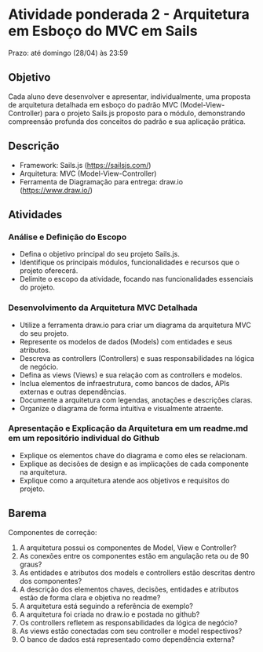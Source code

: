 # Atividade ponderada 2 - Arquitetura em Esboço do MVC em Sails

Prazo: até domingo (28/04) às 23:59

## Objetivo
Cada aluno deve desenvolver e apresentar, individualmente, uma proposta de arquitetura detalhada em esboço do padrão MVC (Model-View-Controller) para o projeto Sails.js proposto para o módulo, demonstrando compreensão profunda dos conceitos do padrão e sua aplicação prática.

## Descrição
- Framework: Sails.js (https://sailsjs.com/)
- Arquitetura: MVC (Model-View-Controller)
- Ferramenta de Diagramação para entrega: draw.io (https://www.draw.io/)

## Atividades

### Análise e Definição do Escopo
- Defina o objetivo principal do seu projeto Sails.js.
- Identifique os principais módulos, funcionalidades e recursos que o projeto oferecerá.
- Delimite o escopo da atividade, focando nas funcionalidades essenciais do projeto.

### Desenvolvimento da Arquitetura MVC Detalhada
- Utilize a ferramenta draw.io para criar um diagrama da arquitetura MVC do seu projeto.
- Represente os modelos de dados (Models) com entidades e seus atributos.
- Descreva as controllers (Controllers) e suas responsabilidades na lógica de negócio.
- Defina as views (Views) e sua relação com as controllers e modelos.
- Inclua elementos de infraestrutura, como bancos de dados, APIs externas e outras dependências.
- Documente a arquitetura com legendas, anotações e descrições claras.
- Organize o diagrama de forma intuitiva e visualmente atraente.

### Apresentação e Explicação da Arquitetura em um readme.md em um repositório individual do Github
- Explique os elementos chave do diagrama e como eles se relacionam.
- Explique as decisões de design e as implicações de cada componente na arquitetura.
- Explique como a arquitetura atende aos objetivos e requisitos do projeto.

## Barema
Componentes de correção:

1. A arquitetura possui os componentes de Model, View e Controller?
2. As conexões entre os componentes estão em angulação reta ou de 90 graus?
3. As entidades e atributos dos models e controllers estão descritas dentro dos componentes?
4. A descrição dos elementos chaves, decisões, entidades e atributos estão de forma clara e objetiva no readme?
5. A arquitetura está seguindo a referência de exemplo?
6. A arquitetura foi criada no draw.io e postada no github?
7. Os controllers refletem as responsabilidades da lógica de negócio?
8. As views estão conectadas com seu controller e model respectivos?
9. O banco de dados está representado como dependência externa?